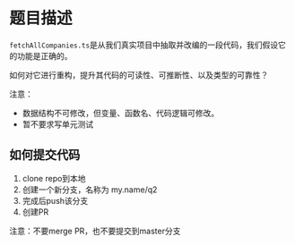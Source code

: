 # 题目描述

`fetchAllCompanies.ts`是从我们真实项目中抽取并改编的一段代码，我们假设它的功能是正确的。

如何对它进行重构，提升其代码的可读性、可推断性、以及类型的可靠性？

注意：
- 数据结构不可修改，但变量、函数名、代码逻辑可修改。
- 暂不要求写单元测试

## 如何提交代码

1. clone repo到本地
2. 创建一个新分支，名称为 my.name/q2
3. 完成后push该分支
4. 创建PR

注意：不要merge PR，也不要提交到master分支
